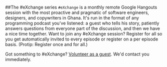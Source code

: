   ##The #eXchange series
  `#eXchange` is a monthly remote Google Hangouts session with the most
  proactive and pragmatic of software engineers, designers, and copywriters in
  Ghana. It's run in the format of any programming podcast you've listened: a
  guest who tells his story, patiently answers questions from everyone part of
  the discussion, and then we have a nice time together. Want to join any
  #eXchange session? Register for all so you get automatically invited to every
  episode or register on a per episode basis. (Protip: Register once and for
  all.)

  Got something to #eXchange? [Volunteer as a guest](http://exchange.devcongress.com/guests/volunteer). We'd contact you
  immediately.

